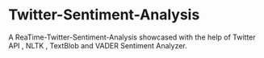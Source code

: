 # Twitter-Sentiment-Analysis
A ReaTime-Twitter-Sentiment-Analysis showcased with the help of Twitter API , NLTK , TextBlob and VADER Sentiment Analyzer.
